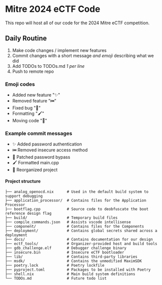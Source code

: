 # Mitre 2024 eCTF Code

This repo will host all of our code for the 2024 Mitre eCTF competition.

## Daily Routine

1. Make code changes / implement new features
2. Commit changes with a short message *and emoji* describing what we did
3. Add TODOs to TODOs.md *1 per line*
4. Push to remote repo

### Emoji codes

- Added new feature "✨"
- Removed feature "⏮️"
- Fixed bug "🐛"
- Formatting "🖌️"
- Moving code "🚚"

### Example commit messages

- ✨ Added password authentication
- ⏮️ Removed insecure access method
- 🐛 Patched password bypass
- 🖌️ Formatted main.cpp
- 🚚 Reorganized project

#### Project structure

```tree
├── analog_openocd.nix      # Used in the default build system to support debugging
├── application_processor/  # Contains files for the Application Processor  
├── bootflag.cpp            # Source code to deobfuscate the boot reference design flag
├── build/                  # Temporary build files
├── compile_commands.json   # Assists vscode intellisense
├── component/              # Contains files for the Components
├── deployment/             # Contains global secrets shared across a deployment
├── docs/                   # Contains documentation for our design
├── ectf_tools/             # Organizer-provided host and build tools
├── gdb_challenge.elf       # Debugger challenge binary
├── insecure.bin            # Insecure eCTF bootloader
├── lib/                    # Contains third-party libraries
├── msdk/                   # Contains the unmodified MaximSDK
├── poetry.lock             # Poetry lockfile
├── pyproject.toml          # Packages to be installed with Poetry
├── shell.nix               # Main build system definitions
└── TODOs.md                # Future todo list
```
